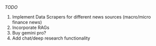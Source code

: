 *TODO*

1. Implement Data Scrapers for different news sources (macro/micro finance news)
2. Incorporate RAGs 
3. Buy gemini pro? 
4. Add chat/deep research functionality

